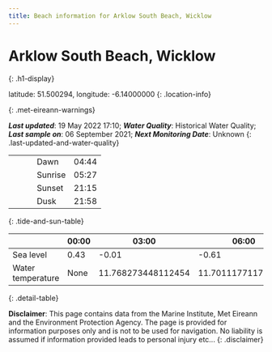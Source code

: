 ```yaml
---
title: Beach information for Arklow South Beach, Wicklow
---
```

# Arklow South Beach, Wicklow 
{: .h1-display}

latitude: 51.500294, longitude: -6.14000000
{: .location-info}


{: .met-eireann-warnings}

___Last updated___: 19 May 2022 17:10; ___Water Quality___: Historical Water Quality;
___Last sample on___: 06 September 2021; ___Next Monitoring Date___: Unknown
{: .last-updated-and-water-quality}

|   |   |   |   |   |
|---|---|---|---|---|
|   |   |   | Dawn  | 04:44 |
|   |   |   | Sunrise  | 05:27 |
|   |   |   | Sunset  | 21:15 |
|   |   |   | Dusk  | 21:58 |
{: .tide-and-sun-table}

<div></div>

| | 00:00 | 03:00 | 06:00 | 09:00 | 12:00 | 15:00 | 18:00 | 21:00 |
|---|---|---|---|---|---|---|---|---|
| Sea level | 0.43 | -0.01 | -0.61 | -0.05| 0.21 | -0.01 | -0.45 | 0.09 |
| Water temperature | None | 11.768273448112454 | 11.701117711734847 | 11.752298739645491 | 11.93640377538936 | 11.957237400584242 | 11.785935899193001 | 11.843938307746363 |
{: .detail-table}

__Disclaimer__: This page contains data from the Marine Institute,
Met Eireann and the Environment Protection Agency. The page is provided for
information purposes only and is not to be used for navigation. No liability
is assumed if information provided leads to personal injury etc...
{: .disclaimer}